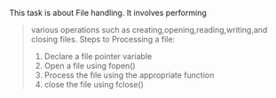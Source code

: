 This task is about File handling.  It involves performing 
> various operations such as creating,opening,reading,writing,and
>  closing files.
> Steps to Processing a file:
> 
> 1. Declare a file pointer variable
> 2. Open a file using fopen()
> 3. Process the file using the appropriate function
> 4. close the file using fclose()
